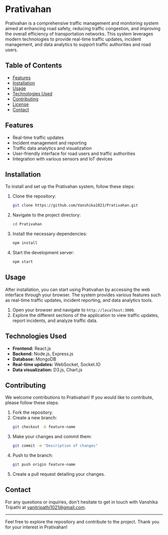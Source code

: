 # Prativahan

Prativahan is a comprehensive traffic management and monitoring system aimed at enhancing road safety, reducing traffic congestion, and improving the overall efficiency of transportation networks. This system leverages modern technologies to provide real-time traffic updates, incident management, and data analytics to support traffic authorities and road users.

## Table of Contents
- [Features](#features)
- [Installation](#installation)
- [Usage](#usage)
- [Technologies Used](#technologies-used)
- [Contributing](#contributing)
- [License](#license)
- [Contact](#contact)

## Features
- Real-time traffic updates
- Incident management and reporting
- Traffic data analytics and visualization
- User-friendly interface for road users and traffic authorities
- Integration with various sensors and IoT devices

## Installation
To install and set up the Prativahan system, follow these steps:

1. Clone the repository:
    ```bash
    git clone https://github.com/Vanshika1021/Prativahan.git
    ```
2. Navigate to the project directory:
    ```bash
    cd Prativahan
    ```
3. Install the necessary dependencies:
    ```bash
    npm install
    ```
4. Start the development server:
    ```bash
    npm start
    ```

## Usage
After installation, you can start using Prativahan by accessing the web interface through your browser. The system provides various features such as real-time traffic updates, incident reporting, and data analytics tools.

1. Open your browser and navigate to `http://localhost:3000`.
2. Explore the different sections of the application to view traffic updates, report incidents, and analyze traffic data.

## Technologies Used
- **Frontend:** React.js
- **Backend:** Node.js, Express.js
- **Database:** MongoDB
- **Real-time updates:** WebSocket, Socket.IO
- **Data visualization:** D3.js, Chart.js

## Contributing
We welcome contributions to Prativahan! If you would like to contribute, please follow these steps:

1. Fork the repository.
2. Create a new branch:
    ```bash
    git checkout -b feature-name
    ```
3. Make your changes and commit them:
    ```bash
    git commit -m "Description of changes"
    ```
4. Push to the branch:
    ```bash
    git push origin feature-name
    ```
5. Create a pull request detailing your changes.


## Contact
For any questions or inquiries, don't hesitate to get in touch with Vanshika Tripathi at vanitripathi1021@gmail.com.

---

Feel free to explore the repository and contribute to the project. Thank you for your interest in Prativahan!
